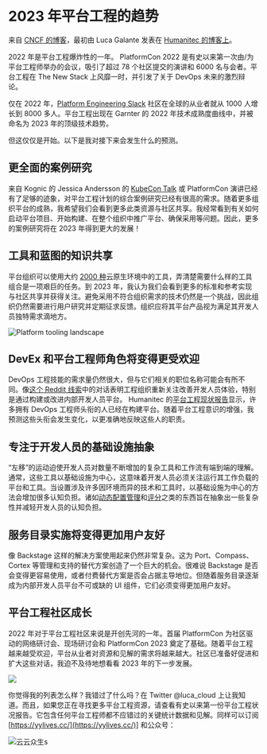 # 2023 年平台工程的趋势

来自 [CNCF 的博客](https://www.cncf.io/blog/2023/01/24/platform-engineering-trends-in-2023/)，最初由 Luca Galante 发表在 [Humanitec 的博客上](https://humanitec.com/blog/platform-engineering-trends-in-2023)。

2022 年是平台工程爆炸性的一年。 PlatformCon 2022 是有史以来第一次由/为平台工程师举办的会议，吸引了超过 78 个社区提交的演讲和 6000 名与会者。平台工程在 The New Stack 上风靡一时，并引发了关于 DevOps 未来的激烈辩论。

仅在 2022 年，[Platform Engineering Slack](https://platformengineering.org/slack-rd?__hstc=76492682.8392f9e8dd021adaf155ae0526c4dcaf.1674483664338.1674483664338.1674483664338.1&__hssc=76492682.3.1674483664339&__hsfp=4266395525) 社区在全球的从业者就从 1000 人增长到 8000 多人。平台工程出现在 Garnter 的 2022 年技术成熟度曲线中，并被命名为 2023 年的顶级技术趋势。

但这仅仅是开始。以下是我对接下来会发生什么的预测。

## 更全面的案例研究

来自 Kognic 的 Jessica Andersson 的 [KubeCon Talk](https://events.linuxfoundation.org/archive/2022/kubecon-cloudnativecon-north-america/program/schedule/) 或 PlatformCon 演讲已经有了足够的迹象，对平台工程计划的综合案例研究已经有很高的需求。随着更多组织平台的成熟，我希望我们会看到更多此类资源与社区共享。我经常看到有关如何启动平台项目、开始构建、在整个组织中推广平台、确保采用等问题。因此，更多的案例研究将在 2023 年得到更大的发展！

## 工具和蓝图的知识共享

平台组织可以使用大约 [2000 种](https://landscape.cncf.io/)云原生环境中的工具，弄清楚需要什么样的工具组合是一项艰巨的任务。到 2023 年，我认为我们会看到更多的标准和参考实现与社区共享并获得关注。避免采用不符合组织需求的技术仍然是一个挑战，因此组织仍然需要进行用户研究并定期征求反馈。组织应将其平台产品视为满足其开发人员独特需求滴地方。

![Platform tooling landscape](https://assets.website-files.com/5c73bbfe3312822f153dd310/63bd77fd98f7595075546699_platform-tooling-landscape.jpg)

## DevEx 和平台工程师角色将变得更受欢迎

DevOps 工程技能的需求量仍然很大，但与它们相关的职位名称可能会有所不同。像[这个 Reddit 线索](https://www.reddit.com/r/devops/comments/yxxeen/my_mandate_is_being_moved_from_devops_to/)中的对话表明工程组织重新关注改善开发人员体验，特别是通过构建或改进内部开发人员平台。 Humanitec 的[平台工程现状报告](https://humanitec.com/whitepapers/state-of-platform-engineering-report-volume-1)显示，许多拥有 DevOps 工程师头衔的人已经在构建平台。随着平台工程意识的增强，我预测这些头衔会发生变化，以更准确地反映这些人的职责。

## 专注于开发人员的基础设施抽象

“左移”的运动迫使开发人员对数量不断增加的复杂工具和工作流有端到端的理解。通常，这些工具以基础设施为中心，这意味着开发人员必须关注运行其工作负载的平台和工具。当设置涉及许多因环境而异的技术和工具时，以基础设施为中心的方法会增加很多认知负担。诸如[动​​态配置管理](https://humanitec.com/blog/what-is-dynamic-configuration-management)和[评分](https://score.dev/)之类的东西旨在抽象出一些复杂性并减轻开发人员的认知负担。

## 服务目录实施将变得更加用户友好

像 Backstage 这样的解决方案使用起来仍然非常复杂。这为 Port、Compass、Cortex 等管理和支持的替代方案创造了一个巨大的机会。很难说 Backstage 是否会变得更容易使用，或者付费替代方案是否会占据主导地位。但随着服务目录逐渐成为内部开发人员平台不可或缺的 UI 组件，它们必须变得更加用户友好。

## 平台工程社区成长

2022 年对于平台工程社区来说是开创先河的一年。首届 PlatformCon 为社区驱动的网络研讨会、现场研讨会和 PlatformCon 2023 奠定了基础。随着平台工程越来越受欢迎，平台从业者对资源和见解的需求将越来越大。社区已准备好促进和扩大这些对话，我迫不及待地想看看 2023 年的下一步发展。

![](https://assets.website-files.com/5c73bbfe3312822f153dd310/63b6f193aa64bf88fe6972f9_Timeline%20Platform%20Engineering.png)


你觉得我的列表怎么样？我错过了什么吗？在 Twitter @luca_cloud 上让我知道。而且，如果您正在寻找更多平台工程资源，请查看有史以来第一份平台工程状况报告。它包含任何平台工程师都不应错过的关键统计数据和见解。同样可以订阅 [https://yylives.cc/](https://yylives.cc/)] 和公众号：

![云云众生s](https://yylives.cc/wp-content/uploads/2023/01/qrcode_for_gh_b09686c176f4_344.jpg)